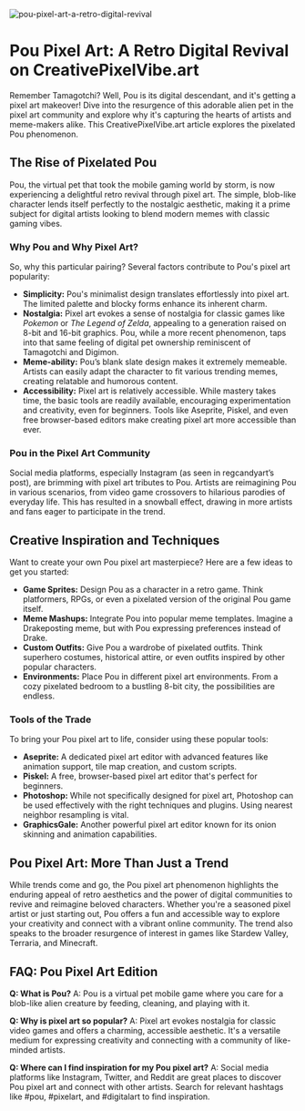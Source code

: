 ![pou-pixel-art-a-retro-digital-revival](https://images.pexels.com/photos/18069362/pexels-photo-18069362.png?auto=compress&cs=tinysrgb&fit=crop&h=627&w=1200)

# Pou Pixel Art: A Retro Digital Revival on CreativePixelVibe.art

Remember Tamagotchi? Well, Pou is its digital descendant, and it's getting a pixel art makeover! Dive into the resurgence of this adorable alien pet in the pixel art community and explore why it's capturing the hearts of artists and meme-makers alike. This CreativePixelVibe.art article explores the pixelated Pou phenomenon.

## The Rise of Pixelated Pou

Pou, the virtual pet that took the mobile gaming world by storm, is now experiencing a delightful retro revival through pixel art. The simple, blob-like character lends itself perfectly to the nostalgic aesthetic, making it a prime subject for digital artists looking to blend modern memes with classic gaming vibes.

### Why Pou and Why Pixel Art?

So, why this particular pairing? Several factors contribute to Pou's pixel art popularity:

*   **Simplicity:** Pou's minimalist design translates effortlessly into pixel art. The limited palette and blocky forms enhance its inherent charm.
*   **Nostalgia:** Pixel art evokes a sense of nostalgia for classic games like *Pokemon* or *The Legend of Zelda*, appealing to a generation raised on 8-bit and 16-bit graphics. Pou, while a more recent phenomenon, taps into that same feeling of digital pet ownership reminiscent of Tamagotchi and Digimon.
*   **Meme-ability:** Pou’s blank slate design makes it extremely memeable. Artists can easily adapt the character to fit various trending memes, creating relatable and humorous content.
*   **Accessibility:** Pixel art is relatively accessible. While mastery takes time, the basic tools are readily available, encouraging experimentation and creativity, even for beginners. Tools like Aseprite, Piskel, and even free browser-based editors make creating pixel art more accessible than ever.

### Pou in the Pixel Art Community

Social media platforms, especially Instagram (as seen in regcandyart’s post), are brimming with pixel art tributes to Pou. Artists are reimagining Pou in various scenarios, from video game crossovers to hilarious parodies of everyday life. This has resulted in a snowball effect, drawing in more artists and fans eager to participate in the trend.

## Creative Inspiration and Techniques

Want to create your own Pou pixel art masterpiece? Here are a few ideas to get you started:

*   **Game Sprites:** Design Pou as a character in a retro game. Think platformers, RPGs, or even a pixelated version of the original Pou game itself.
*   **Meme Mashups:** Integrate Pou into popular meme templates. Imagine a Drakeposting meme, but with Pou expressing preferences instead of Drake.
*   **Custom Outfits:** Give Pou a wardrobe of pixelated outfits. Think superhero costumes, historical attire, or even outfits inspired by other popular characters.
*   **Environments:** Place Pou in different pixel art environments. From a cozy pixelated bedroom to a bustling 8-bit city, the possibilities are endless.

### Tools of the Trade

To bring your Pou pixel art to life, consider using these popular tools:

*   **Aseprite:** A dedicated pixel art editor with advanced features like animation support, tile map creation, and custom scripts.
*   **Piskel:** A free, browser-based pixel art editor that's perfect for beginners.
*   **Photoshop:** While not specifically designed for pixel art, Photoshop can be used effectively with the right techniques and plugins. Using nearest neighbor resampling is vital.
*   **GraphicsGale:** Another powerful pixel art editor known for its onion skinning and animation capabilities.

## Pou Pixel Art: More Than Just a Trend

While trends come and go, the Pou pixel art phenomenon highlights the enduring appeal of retro aesthetics and the power of digital communities to revive and reimagine beloved characters. Whether you're a seasoned pixel artist or just starting out, Pou offers a fun and accessible way to explore your creativity and connect with a vibrant online community. The trend also speaks to the broader resurgence of interest in games like Stardew Valley, Terraria, and Minecraft.

## FAQ: Pou Pixel Art Edition

**Q: What is Pou?**
A: Pou is a virtual pet mobile game where you care for a blob-like alien creature by feeding, cleaning, and playing with it.

**Q: Why is pixel art so popular?**
A: Pixel art evokes nostalgia for classic video games and offers a charming, accessible aesthetic. It's a versatile medium for expressing creativity and connecting with a community of like-minded artists.

**Q: Where can I find inspiration for my Pou pixel art?**
A: Social media platforms like Instagram, Twitter, and Reddit are great places to discover Pou pixel art and connect with other artists. Search for relevant hashtags like #pou, #pixelart, and #digitalart to find inspiration.
